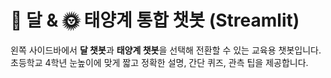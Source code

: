 # 🌙 달 & 🌞 태양계 통합 챗봇 (Streamlit)
왼쪽 사이드바에서 **달 챗봇**과 **태양계 챗봇**을 선택해 전환할 수 있는 교육용 챗봇입니다.  
초등학교 4학년 눈높이에 맞게 짧고 정확한 설명, 간단 퀴즈, 관측 팁을 제공합니다.


